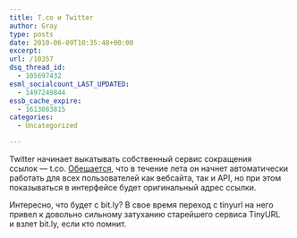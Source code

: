 ```yaml
---
title: T.co и Twitter
author: Gray
type: posts
date: 2010-06-09T10:35:48+00:00
excerpt:
url: /10357
dsq_thread_id:
  - 105697432
esml_socialcount_LAST_UPDATED:
  - 1497249844
essb_cache_expire:
  - 1613083815
categories:
  - Uncategorized

---
```








Twitter начинает выкатывать собственный сервис сокращения ссылок&nbsp;&mdash; t.co. <a href="http://blog.twitter.com/2010/06/links-and-twitter-length-shouldnt.html" target="_blank">Обещается</a>, что в&nbsp;течение лета он&nbsp;начнет автоматически работать для всех пользователей как вебсайта, так и&nbsp;API, но&nbsp;при этом показываться в&nbsp;интерфейсе будет оригинальный адрес ссылки.

Интересно, что будет с&nbsp;bit.ly? В&nbsp;свое время переход с&nbsp;tinyurl на&nbsp;него привел к&nbsp;довольно сильному затуханию старейшего сервиса TinyURL и&nbsp;взлет bit.ly, если кто помнит.